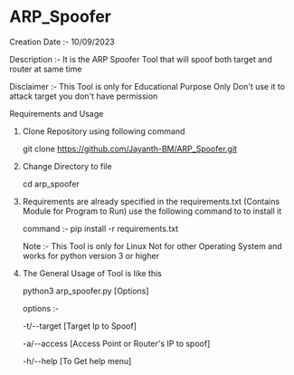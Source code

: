 # ARP_Spoofer

Creation Date :- 10/09/2023

Description :- It is the ARP Spoofer Tool that will spoof both target and router at same time

Disclaimer :- This Tool is only for Educational Purpose Only Don't use it to attack target you don't have permission



Requirements and Usage 

1. Clone Repository using following command

   git clone https://github.com/Jayanth-BM/ARP_Spoofer.git


2. Change Directory to file

   cd arp_spoofer


3. Requirements are already specified in the requirements.txt (Contains Module for Program to Run) use the following command to to install it

   command :- pip install -r requirements.txt

   Note :- This Tool is only for Linux Not for other Operating System and works for python version 3 or higher
  

4. The General Usage of Tool is like this

   python3 arp_spoofer.py [Options]

   options :-
   
   -t/--target [Target Ip to Spoof]

   -a/--access [Access Point or Router's IP to spoof]

   -h/--help [To Get help menu]










